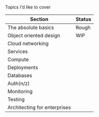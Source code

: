 Topics I'd like to cover

| Section                      | Status |
| ---------------------------- | ------ |
| The absolute basics          | Rough  |
| Object oriented design       | WIP    |
| Cloud networking             |        |
| Services                     |        |
| Compute                      |        |
| Deployments                  |        |
| Databases                    |        |
| Auth(n/z)                    |        |
| Monitoring                   |        |
| Testing                      |        |
| Architecting for enterprises |        |

